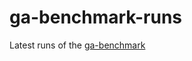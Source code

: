 # ga-benchmark-runs
Latest runs of the [ga-benchmark](https://github.com/ga-developers/ga-benchmark)
